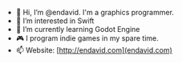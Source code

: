 - 👋 Hi, I’m @endavid. I'm a graphics programmer.
- 👀 I’m interested in Swift
- 🌱 I’m currently learning Godot Engine
- 🎮 I program indie games in my spare time.
- 📫 Website: [http://endavid.com](endavid.com)

<!---
endavid/endavid is a ✨ special ✨ repository because its `README.md` (this file) appears on your GitHub profile.
You can click the Preview link to take a look at your changes.
--->
